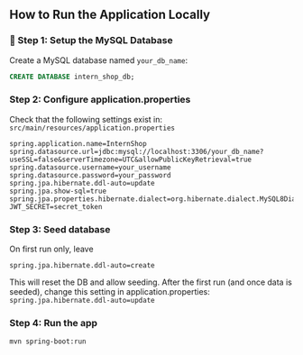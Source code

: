 
##  How to Run the Application Locally

### 🔧 Step 1: Setup the MySQL Database

Create a MySQL database named `your_db_name`:

```sql
CREATE DATABASE intern_shop_db;
```

### Step 2: Configure application.properties
Check that the following settings exist in:
```src/main/resources/application.properties```

``` 
spring.application.name=InternShop
spring.datasource.url=jdbc:mysql://localhost:3306/your_db_name?useSSL=false&serverTimezone=UTC&allowPublicKeyRetrieval=true
spring.datasource.username=your_username
spring.datasource.password=your_password
spring.jpa.hibernate.ddl-auto=update
spring.jpa.show-sql=true
spring.jpa.properties.hibernate.dialect=org.hibernate.dialect.MySQL8Dialect
JWT_SECRET=secret_token
```
### Step 3: Seed database
On first run only, leave 
```
spring.jpa.hibernate.ddl-auto=create 
```
This will reset the DB and allow seeding.
After the first run (and once data is seeded), change this setting in application.properties:
```spring.jpa.hibernate.ddl-auto=update```

### Step 4: Run the app
```mvn spring-boot:run```







